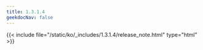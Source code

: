 ```yaml
---
title: 1.3.1.4
geekdocNav: false
---
```

{{< include file="/static/ko/_includes/1.3.1.4/release_note.html" type="html" >}}